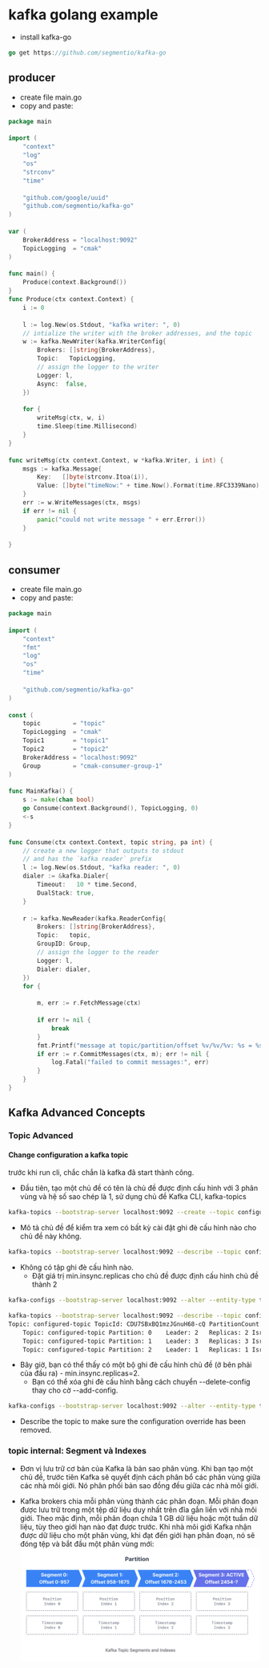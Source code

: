 # kafka golang example
- install kafka-go
```go
go get https://github.com/segmentio/kafka-go
```
## producer
- create file main.go
- copy and paste:
```go
package main

import (
	"context"
	"log"
	"os"
	"strconv"
	"time"

	"github.com/google/uuid"
	"github.com/segmentio/kafka-go"
)

var (
	BrokerAddress = "localhost:9092"
	TopicLogging  = "cmak"
)

func main() {
	Produce(context.Background())
}
func Produce(ctx context.Context) {
	i := 0

	l := log.New(os.Stdout, "kafka writer: ", 0)
	// intialize the writer with the broker addresses, and the topic
	w := kafka.NewWriter(kafka.WriterConfig{
		Brokers: []string{BrokerAddress},
		Topic:   TopicLogging,
		// assign the logger to the writer
		Logger: l,
		Async:  false,
	})

	for {
		writeMsg(ctx, w, i)
		time.Sleep(time.Millisecond)
	}
}

func writeMsg(ctx context.Context, w *kafka.Writer, i int) {
	msgs := kafka.Message{
		Key:   []byte(strconv.Itoa(i)),
		Value: []byte("timeNow:" + time.Now().Format(time.RFC3339Nano) + " " + "uuid:" + uuid.New().String()),
	}
	err := w.WriteMessages(ctx, msgs)
	if err != nil {
		panic("could not write message " + err.Error())
	}

}
```
## consumer
- create file main.go
- copy and paste:
```go
package main

import (
	"context"
	"fmt"
	"log"
	"os"
	"time"

	"github.com/segmentio/kafka-go"
)

const (
	topic         = "topic"
	TopicLogging  = "cmak"
	Topic1        = "topic1"
	Topic2        = "topic2"
	BrokerAddress = "localhost:9092"
	Group         = "cmak-consumer-group-1"
)

func MainKafka() {
	s := make(chan bool)
	go Consume(context.Background(), TopicLogging, 0)
	<-s
}

func Consume(ctx context.Context, topic string, pa int) {
	// create a new logger that outputs to stdout
	// and has the `kafka reader` prefix
	l := log.New(os.Stdout, "kafka reader: ", 0)
	dialer := &kafka.Dialer{
		Timeout:   10 * time.Second,
		DualStack: true,
	}

	r := kafka.NewReader(kafka.ReaderConfig{
		Brokers: []string{BrokerAddress},
		Topic:   topic,
		GroupID: Group,
		// assign the logger to the reader
		Logger: l,
		Dialer: dialer,
	})
	for {

		m, err := r.FetchMessage(ctx)

		if err != nil {
			break
		}
		fmt.Printf("message at topic/partition/offset %v/%v/%v: %s = %s\n", m.Topic, m.Partition, m.Offset, string(m.Key), string(m.Value))
		if err := r.CommitMessages(ctx, m); err != nil {
			log.Fatal("failed to commit messages:", err)
		}
	}
}
```

## Kafka Advanced Concepts
### Topic Advanced
#### Change configuration a kafka topic
trước khi run cli, chắc chắn là kafka đã start thành công.
- Đầu tiên, tạo một chủ đề có tên là chủ đề được định cấu hình với 3 phân vùng và hệ số sao chép là 1, sử dụng chủ đề Kafka CLI, kafka-topics
```sh
kafka-topics --bootstrap-server localhost:9092 --create --topic configured-topic --partitions 3 --replication-factor 1
``` 
- Mô tả chủ đề để kiểm tra xem có bất kỳ cài đặt ghi đè cấu hình nào cho chủ đề này không.
```sh
kafka-topics --bootstrap-server localhost:9092 --describe --topic configured-topic
```

- Không có tập ghi đè cấu hình nào.
  - Đặt giá trị min.insync.replicas cho chủ đề được định cấu hình chủ đề thành 2
```sh
kafka-configs --bootstrap-server localhost:9092 --alter --entity-type topics --entity-name configured-topic --add-config min.insync.replicas=2
```
```sh
kafka-topics --bootstrap-server localhost:9092 --describe --topic configured-topic
Topic: configured-topic	TopicId: CDU7SBxBQ1mzJGnuH68-cQ	PartitionCount: 3	ReplicationFactor: 1	Configs: min.insync.replicas=2
	Topic: configured-topic	Partition: 0	Leader: 2	Replicas: 2	Isr: 2
	Topic: configured-topic	Partition: 1	Leader: 3	Replicas: 3	Isr: 3
	Topic: configured-topic	Partition: 2	Leader: 1	Replicas: 1	Isr: 1
```

- Bây giờ, bạn có thể thấy có một bộ ghi đè cấu hình chủ đề (ở bên phải của đầu ra) - min.insync.replicas=2.
  - Bạn có thể xóa ghi đè cấu hình bằng cách chuyển --delete-config thay cho cờ --add-config.
```sh
kafka-configs --bootstrap-server localhost:9092 --alter --entity-type topics --entity-name configured-topic --delete-config min.insync.replicas
```
- Describe the topic to make sure the configuration override has been removed.

### topic internal: Segment và Indexes
- Đơn vị lưu trữ cơ bản của Kafka là bản sao phân vùng. Khi bạn tạo một chủ đề, trước tiên Kafka sẽ quyết định cách phân bổ các phân vùng giữa các nhà môi giới. Nó phân phối bản sao đồng đều giữa các nhà môi giới.

- Kafka brokers chia mỗi phân vùng thành các phân đoạn. Mỗi phân đoạn được lưu trữ trong một tệp dữ liệu duy nhất trên đĩa gắn liền với nhà môi giới. Theo mặc định, mỗi phân đoạn chứa 1 GB dữ liệu hoặc một tuần dữ liệu, tùy theo giới hạn nào đạt được trước. Khi nhà môi giới Kafka nhận được dữ liệu cho một phân vùng, khi đạt đến giới hạn phân đoạn, nó sẽ đóng tệp và bắt đầu một phân vùng mới:
![Logo của dự án](https://github.com/ducnpdev/open-dev/blob/master/kafka/images/segment.png)
